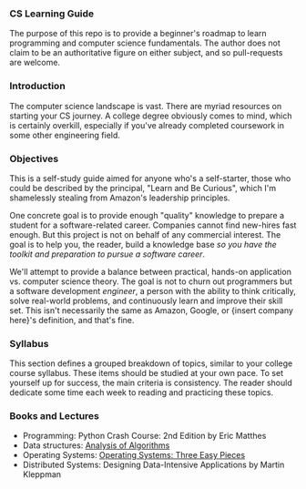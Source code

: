 ### CS Learning Guide

The purpose of this repo is to provide a beginner's roadmap to learn programming and computer science fundamentals. The author does not claim to be an authoritative figure on either subject, and so pull-requests are welcome.

### Introduction

The computer science landscape is vast. There are myriad resources on starting your CS journey. A college degree obviously comes to mind, which is certainly overkill, especially if you've already completed coursework in some other engineering field.

### Objectives

This is a self-study guide aimed for anyone who's a self-starter, those who could be described by the principal, "Learn and Be Curious", which I'm shamelessly stealing from Amazon's leadership principles.

One concrete goal is to provide enough "quality" knowledge to prepare a student for a software-related career. Companies cannot find new-hires fast enough. But this project is not on behalf of any commercial interest. The goal is to help you, the reader, build a knowledge base *so you have the toolkit and preparation to pursue a software career*.

We'll attempt to provide a balance between practical, hands-on application vs. computer science theory. The goal is not to churn out programmers but a software development *engineer*, a person with the ability to think critically, solve real-world problems, and continuously learn and improve their skill set. This isn't necessarily the same as Amazon, Google, or {insert company here}'s definition, and that's fine.

### Syllabus

This section defines a grouped breakdown of topics, similar to your college course syllabus. These items should be studied at your own pace. To set yourself up for success, the main criteria is consistency. The reader should dedicate some time each week to reading and practicing these topics.

### Books and Lectures
* Programming: Python Crash Course: 2nd Edition by Eric Matthes
* Data structures: [Analysis of Algorithms](https://www3.cs.stonybrook.edu/~skiena/373/videos/)
* Operating Systems: [Operating Systems: Three Easy Pieces](https://pages.cs.wisc.edu/~remzi/OSTEP/)
* Distributed Systems: Designing Data-Intensive Applications by Martin Kleppman

